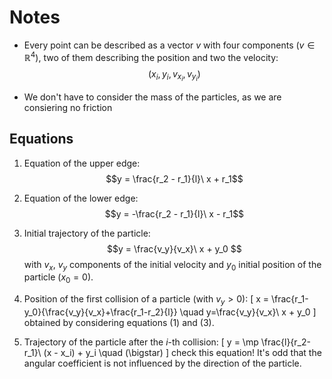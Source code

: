 # Notes
- Every point can be described as a vector $v$ with four components ($v \in \mathbb{R}^4$), two of them describing the position and two the velocity:
$$(x_i, y_i, v_{x_i}, v_{y_i}) $$

- We don't have to consider the mass of the particles, as we are consiering no friction


## Equations

1. Equation of the upper edge:
$$y = \frac{r_2 - r_1}{l}\ x + r_1$$
2. Equation of the lower edge:
$$y = -\frac{r_2 - r_1}{l}\ x - r_1$$

3. Initial trajectory of the particle:
$$y = \frac{v_y}{v_x}\ x + y_0 $$
with $v_x$, $v_y$ components of the initial velocity and $y_0$ initial position of the particle ($x_0 =0$).

5. Position of the first collision of a particle (with $v_y>0$):
\[ x = \frac{r_1-y_0}{\frac{v_y}{v_x}+\frac{r_1-r_2}{l}} \quad y=\frac{v_y}{v_x}\ x + y_0 \]
obtained by considering equations (1) and (3).

6. Trajectory of the particle after the $i$-th collision:
\[ y = \mp \frac{l}{r_2-r_1}\ (x - x_i) + y_i \quad (\bigstar) \]
check this equation! It's odd that the angular coefficient is not influenced by the direction of the particle.
